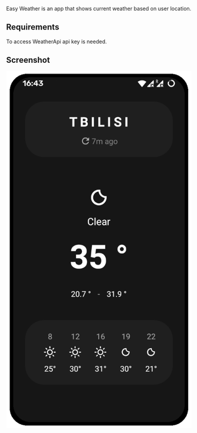 Easy Weather is an app that shows current weather based on user location.  

## Requirements
To access WeatherApi api key is needed.

## Screenshot
<img src="/screenshots/scr1.png" alt="scr" width="500"/>

 
